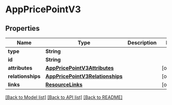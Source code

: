 # AppPricePointV3

## Properties
Name | Type | Description | Notes
------------ | ------------- | ------------- | -------------
**type** | **String** |  | 
**id** | **String** |  | 
**attributes** | [**AppPricePointV3Attributes**](AppPricePointV3Attributes.md) |  | [optional] 
**relationships** | [**AppPricePointV3Relationships**](AppPricePointV3Relationships.md) |  | [optional] 
**links** | [**ResourceLinks**](ResourceLinks.md) |  | [optional] 

[[Back to Model list]](../README.md#documentation-for-models) [[Back to API list]](../README.md#documentation-for-api-endpoints) [[Back to README]](../README.md)


